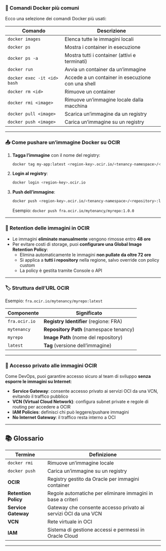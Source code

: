 ### 🔧 Comandi Docker più comuni

Ecco una selezione dei comandi Docker più usati:

|Comando|Descrizione|
|---|---|
|`docker images`|Elenca tutte le immagini locali|
|`docker ps`|Mostra i container in esecuzione|
|`docker ps -a`|Mostra tutti i container (attivi e terminati)|
|`docker run`|Avvia un container da un’immagine|
|`docker exec -it <id> bash`|Accede a un container in esecuzione con una shell|
|`docker rm <id>`|Rimuove un container|
|`docker rmi <image>`|Rimuove un’immagine locale dalla macchina|
|`docker pull <image>`|Scarica un’immagine da un registry|
|`docker push <image>`|Carica un’immagine su un registry|

---

### 📤 Come pushare un’immagine Docker su OCIR

1. **Tagga l’immagine** con il nome del registry:
    
    ```bash
    docker tag my-app:latest <region-key>.ocir.io/<tenancy-namespace>/<repository>:latest
    ```
    
2. **Login al registry**:
    
    ```bash
    docker login <region-key>.ocir.io
    ```
    
3. **Push dell’immagine**:
    
    ```bash
    docker push <region-key>.ocir.io/<tenancy-namespace>/<repository>:latest
    ```
    
    Esempio: `docker push fra.ocir.io/mytenancy/myrepo:1.0.0`
    

---

### 🧹 Retention delle immagini in OCIR

- Le immagini **eliminate manualmente** vengono rimosse entro **48 ore**
- Per evitare costi di storage, puoi **configurare una Global Image Retention Policy**:
    - Elimina automaticamente le immagini **non pullate da oltre 72 ore**
    - Si applica a **tutti i repository** nella regione, salvo override con policy custom
    - La policy è gestita tramite Console o API

---

### 🏷️ Struttura dell’URL OCIR

Esempio: `fra.ocir.io/mytenancy/myrepo:latest`

|Componente|Significato|
|---|---|
|`fra.ocir.io`|**Registry Identifier** (regione: FRA)|
|`mytenancy`|**Repository Path** (namespace tenancy)|
|`myrepo`|**Image Path** (nome del repository)|
|`latest`|**Tag** (versione dell’immagine)|

---

### 🔐 Accesso privato alle immagini OCIR

Come DevOps, puoi garantire accesso sicuro al team di sviluppo **senza esporre le immagini su Internet**:

- **Service Gateway**: consente accesso privato ai servizi OCI da una VCN, evitando il traffico pubblico
- **VCN (Virtual Cloud Network)**: configura subnet private e regole di routing per accedere a OCIR
- **IAM Policies**: definisci chi può leggere/pushare immagini
- **No Internet Gateway**: il traffico resta interno a OCI

---

## 📚 Glossario

|Termine|Definizione|
|---|---|
|`docker rmi`|Rimuove un’immagine locale|
|`docker push`|Carica un’immagine su un registry|
|**OCIR**|Registry gestito da Oracle per immagini container|
|**Retention Policy**|Regole automatiche per eliminare immagini in base a criteri|
|**Service Gateway**|Gateway che consente accesso privato ai servizi OCI da una VCN|
|**VCN**|Rete virtuale in OCI|
|**IAM**|Sistema di gestione accessi e permessi in Oracle Cloud|

---
